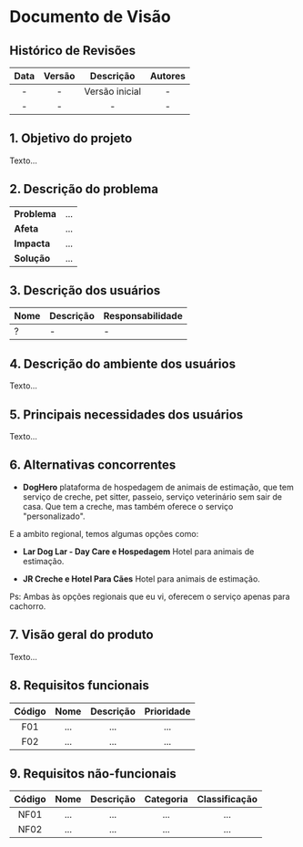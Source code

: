 # Documento de Visão

## Histórico de Revisões

| Data                |  Versão             |          Descrição  |  Autores            |
| :-----------------: | :-----------------: | :-----------------: | :-----------------: |
| - | - | Versão inicial |  - |
| - | - | - |  - |


## 1. Objetivo do projeto

Texto...

## 2. Descrição do problema

|     |      |
| --- | --- |
| **Problema**            | ... |
| **Afeta**               | ... |  
| **Impacta**             | ... |
| **Solução**             | ... | 

## 3. Descrição dos usuários 

| Nome                |  Descrição          |   Responsabilidade  |
| -----------------   | -----------------   | -----------------   |
| ? | - | - |

## 4. Descrição do ambiente dos usuários

Texto...

## 5. Principais necessidades dos usuários

Texto...

## 6. Alternativas concorrentes

* **DogHero** plataforma de hospedagem de animais de estimação, que tem serviço de creche, pet sitter, passeio, serviço veterinário sem sair de casa. Que tem a creche, mas também oferece o serviço "personalizado".

E a ambito regional, temos algumas opções como:

* **Lar Dog Lar - Day Care e Hospedagem** Hotel para animais de estimação.

* **JR Creche e Hotel Para Cães** Hotel para animais de estimação. 

Ps: Ambas às opções regionais que eu vi, oferecem o serviço apenas para cachorro.

## 7. Visão geral do produto

Texto...

## 8. Requisitos funcionais

| Código              |  Nome               |          Descrição  |  Prioridade         |
| :-----------------: | :-----------------: | :-----------------: | :-----------------: |
| F01 | ... | ... | ... |
| F02 | ... | ... | ... |

## 9. Requisitos não-funcionais

| Código              |  Nome               |          Descrição  |  Categoria          |  Classificação      |
| :-----------------: | :-----------------: | :-----------------: | :-----------------: | :-----------------: |
| NF01 | ... | ... | ... | ... |
| NF02 | ... | ... | ... | ... |
